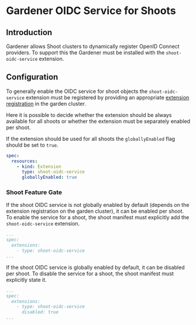 # Gardener OIDC Service for Shoots

## Introduction
Gardener allows Shoot clusters to dynamically register OpenID Connect providers. To support this the Gardener must be installed with the `shoot-oidc-service` extension.

## Configuration

To generally enable the OIDC service for shoot objects the `shoot-oidc-service` extension must be registered by providing an appropriate [extension registration](https://github.com/gardener/gardener-extension-shoot-oidc-service/blob/master/example/controller-registration.yaml) in the garden cluster.

Here it is possible to decide whether the extension should be always available for all shoots or whether the extension must be separately enabled per shoot.

If the extension should be used for all shoots the `globallyEnabled` flag should be set to `true`.

```yaml
spec:
  resources:
    - kind: Extension
      type: shoot-oidc-service
      globallyEnabled: true
```

### Shoot Feature Gate

If the shoot OIDC service is not globally enabled by default (depends on the extension registration on the garden cluster), it can be enabled per shoot. To enable the service for a shoot, the shoot manifest must explicitly add the `shoot-oidc-service` extension.

```yaml
...
spec:
  extensions:
    - type: shoot-oidc-service
...
```

If the shoot OIDC service is globally enabled by default, it can be disabled per shoot. To disable the service for a shoot, the shoot manifest must explicitly state it.

```yaml
...
spec:
  extensions:
    - type: shoot-oidc-service
      disabled: true
...
```
